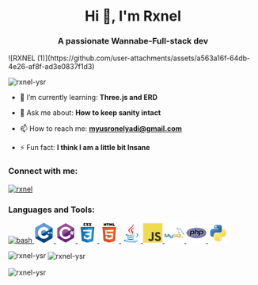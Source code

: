 <h1 align="center">Hi 👋, I'm Rxnel</h1>
<h3 align="center">A passionate Wannabe-Full-stack dev</h3>
![RXNEL (1)](https://github.com/user-attachments/assets/a563a16f-64db-4e26-af8f-ad3e0837f1d3)

<p align="left"> <img src="https://komarev.com/ghpvc/?username=rxnel-ysr&label=Profile%20views&color=0e75b6&style=flat" alt="rxnel-ysr" /> </p>

- 🌱 I’m currently learning:  **Three.js and ERD**

- 💬 Ask me about:  **How to keep sanity intact**

- 📫 How to reach me:  **myusronelyadi@gmail.com**

- ⚡ Fun fact:  **I think I am a little bit Insane**

<h3 align="left">Connect with me:</h3>
<p align="left">
<a href="https://stackoverflow.com/users/27501976/rxnel" target="blank"><img align="center" src="https://raw.githubusercontent.com/rahuldkjain/github-profile-readme-generator/master/src/images/icons/Social/stack-overflow.svg" alt="rxnel" height="30" width="40" /></a>
</p>

<h3 align="left">Languages and Tools:</h3>
<p align="left"> <a href="https://www.gnu.org/software/bash/" target="_blank" rel="noreferrer"> <img src="https://www.vectorlogo.zone/logos/gnu_bash/gnu_bash-icon.svg" alt="bash" width="40" height="40"/> </a> <a href="https://www.w3schools.com/cpp/" target="_blank" rel="noreferrer"> <img src="https://raw.githubusercontent.com/devicons/devicon/master/icons/cplusplus/cplusplus-original.svg" alt="cplusplus" width="40" height="40"/> </a> <a href="https://www.w3schools.com/cs/" target="_blank" rel="noreferrer"> <img src="https://raw.githubusercontent.com/devicons/devicon/master/icons/csharp/csharp-original.svg" alt="csharp" width="40" height="40"/> </a> <a href="https://www.w3schools.com/css/" target="_blank" rel="noreferrer"> <img src="https://raw.githubusercontent.com/devicons/devicon/master/icons/css3/css3-original-wordmark.svg" alt="css3" width="40" height="40"/> </a> <a href="https://www.w3.org/html/" target="_blank" rel="noreferrer"> <img src="https://raw.githubusercontent.com/devicons/devicon/master/icons/html5/html5-original-wordmark.svg" alt="html5" width="40" height="40"/> </a> <a href="https://www.java.com" target="_blank" rel="noreferrer"> <img src="https://raw.githubusercontent.com/devicons/devicon/master/icons/java/java-original.svg" alt="java" width="40" height="40"/> </a> <a href="https://developer.mozilla.org/en-US/docs/Web/JavaScript" target="_blank" rel="noreferrer"> <img src="https://raw.githubusercontent.com/devicons/devicon/master/icons/javascript/javascript-original.svg" alt="javascript" width="40" height="40"/> </a> <a href="https://www.mysql.com/" target="_blank" rel="noreferrer"> <img src="https://raw.githubusercontent.com/devicons/devicon/master/icons/mysql/mysql-original-wordmark.svg" alt="mysql" width="40" height="40"/> </a> <a href="https://www.php.net" target="_blank" rel="noreferrer"> <img src="https://raw.githubusercontent.com/devicons/devicon/master/icons/php/php-original.svg" alt="php" width="40" height="40"/> </a> <a href="https://www.python.org" target="_blank" rel="noreferrer"> <img src="https://raw.githubusercontent.com/devicons/devicon/master/icons/python/python-original.svg" alt="python" width="40" height="40"/> </a> </p>

<p><img align="left" src="https://github-readme-stats.vercel.app/api/top-langs?username=rxnel-ysr&show_icons=true&locale=en&layout=compact" alt="rxnel-ysr" /></p>


<p>&nbsp;<img align="center" src="https://github-readme-stats.vercel.app/api?username=rxnel-ysr&show_icons=true&locale=en" alt="rxnel-ysr" /></p>

<p><img align="center" src="https://github-readme-streak-stats.herokuapp.com/?user=rxnel-ysr&" alt="rxnel-ysr" /></p>

<!---
Rxnel-ysr/Rxnel-ysr is a ✨ special ✨ repository because its `README.md` (this file) appears on your GitHub profile.
You can click the Preview link to take a look at your changes.
--->
